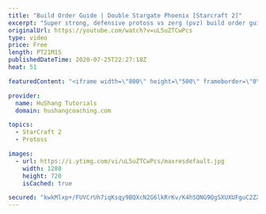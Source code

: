 ```yaml
---
title: "Build Order Guide | Double Stargate Phoenix [Starcraft 2]"
excerpt: "Super strong, defensive protoss vs zerg (pvz) build order guide. This opening is going to give you incredible map control over zerg in the mid-game, letting you scout exactly what is coming your way and making it easy to feel in control of the game. This build also completely owns mutalisk transitions"
originalUrl: https://youtube.com/watch?v=uL5uZTCwPcs
type: video
price: Free
length: PT21M1S
publishedDateTime: 2020-07-25T22:27:18Z
heat: 51

featuredContent: "<iframe width=\"800\" height=\"500\" frameborder=\"0\" src=\"https://www.youtube.com/embed/uL5uZTCwPcs\" allow=\"accelerometer; autoplay; encrypted-media; gyroscope; picture-in-picture\" allowfullscreen></iframe>"

provider:
  name: HuShang Tutorials
  domain: hushangcoaching.com

topics:
  - StarCraft 2
  - Protoss

images:
  - url: https://i.ytimg.com/vi/uL5uZTCwPcs/maxresdefault.jpg
    width: 1280
    height: 720
    isCached: true

secured: "kwkMlxp+/FUVCrUh7iqKsqy9BQXcN2G6lkRrKv/K4hSQNG9QgSXUXUFguC2ZXtmXo8/hoyms6fvJQN+je3uLF67VMFbkxXL7sGW6qPl+g4JQWZv7wR3ckUxrhXauq4PxDknAgISlZMsJHA0/1md9m72DokMxYfO9bBr3JMQRkjHFkq3R4SbN69aKjhFrVXhwdA9wgtZUVuiZswimtnoWJ5jkz1sUCK2qBeXWuNp9PrAYQJ5ts84imXk8012SU8lGa3VysSB8ShoNlF2Kq7hZQFv+5BlhuL7JOetoY8OWFvPt56+g6H3AcHYb9rc6mPxbIhSoGFtgmoN4yNfoC0f4xLKG1fNg2UUTcqb9mwkBTF70J3D/nakbHJiG/SjCCKOJkgLXFmleGpnoQyFTS1P9X3FMI0ZwIWI0mTYIZ5x5ldg=;0NCDk79UBicA/krga4zIlw=="
---
```


